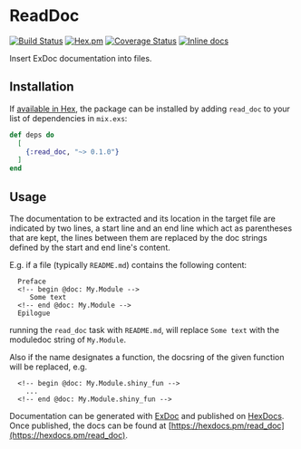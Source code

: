 # ReadDoc

[![Build Status](https://travis-ci.org/RobertDober/read_doc.svg?branch=master)](https://travis-ci.org/RobertDober/read_doc)
[![Hex.pm](https://img.shields.io/hexpm/v/read_doc.svg)](https://hex.pm/packages/read_doc)
[![Coverage Status](https://coveralls.io/repos/github/RobertDober/read_doc/badge.svg?branch=master)](https://coveralls.io/github/RobertDober/read_doc?branch=master)
[![Inline docs](http://inch-ci.org/github/RobertDober/read_doc.svg?branch=master)](http://inch-ci.org/github/RobertDober/read_doc)

Insert ExDoc documentation into files.

## Installation

If [available in Hex](https://hex.pm/docs/publish), the package can be installed
by adding `read_doc` to your list of dependencies in `mix.exs`:

```elixir
def deps do
  [
    {:read_doc, "~> 0.1.0"}
  ]
end
```

## Usage

<!-- begin @doc Tasks.ReadDoc -->
The documentation to be extracted and its location in the target file
are indicated by two lines, a start line and an end line which act as
parentheses that are kept, the lines between them are replaced by the
doc strings defined by the start and end line's content.

E.g. if a file (typically `README.md`) contains the following content:

      Preface
      <!-- begin @doc: My.Module -->
         Some text
      <!-- end @doc: My.Module -->
      Epilogue


running the `read_doc` task with `README.md`, will replace `Some text`
with the moduledoc string of `My.Module`.

Also if the name designates a function, the docsring of the given function
will be replaced, e.g.

      <!-- begin @doc: My.Module.shiny_fun -->
        ...
      <!-- end @doc: My.Module.shiny_fun -->
<!-- end @doc Tasks.ReadDoc -->


Documentation can be generated with [ExDoc](https://github.com/elixir-lang/ex_doc)
and published on [HexDocs](https://hexdocs.pm). Once published, the docs can
be found at [https://hexdocs.pm/read_doc](https://hexdocs.pm/read_doc).

